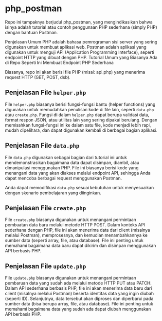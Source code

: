 # php_postman
Repo ini tampaknya berjudul php_postman, yang mengindikasikan bahwa isinya adalah tutorial atau contoh penggunaan PHP sederhana (simply PHP) dengan bantuan Postman.

Penjelasan Umum
PHP adalah bahasa pemrograman sisi server yang sering digunakan untuk membuat aplikasi web.
Postman adalah aplikasi yang digunakan untuk menguji API (Application Programming Interface), seperti endpoint HTTP yang dibuat dengan PHP.
Tutorial Umum yang Biasanya Ada di Repo Seperti Ini
Membuat Endpoint PHP Sederhana

Biasanya, repo ini akan berisi file PHP (misal: api.php) yang menerima request HTTP (GET, POST, dsb).

## Penjelasan File `helper.php`

File `helper.php` biasanya berisi fungsi-fungsi bantu (helper functions) yang digunakan untuk memudahkan penulisan kode di file lain, seperti `data.php` atau `create.php`. Fungsi di dalam `helper.php` dapat berupa validasi data, format respon JSON, atau utilitas lain yang sering dipakai berulang. Dengan memisahkan fungsi-fungsi ini ke dalam satu file, kode menjadi lebih rapi, mudah dipelihara, dan dapat digunakan kembali di berbagai bagian aplikasi.

## Penjelasan File `data.php`

File `data.php` digunakan sebagai bagian dari tutorial ini untuk mendemonstrasikan bagaimana data dapat disimpan, diambil, atau dimanipulasi menggunakan PHP. File ini biasanya berisi kode yang menangani data yang akan diakses melalui endpoint API, sehingga Anda dapat mencoba berbagai request menggunakan Postman.

Anda dapat memodifikasi `data.php` sesuai kebutuhan untuk menyesuaikan dengan skenario pembelajaran yang diinginkan.

## Penjelasan File `create.php`

File `create.php` biasanya digunakan untuk menangani permintaan pembuatan data baru melalui metode HTTP POST. Dalam konteks API sederhana dengan PHP, file ini akan menerima data dari client (misalnya melalui Postman), memprosesnya, dan kemudian menambahkannya ke sumber data (seperti array, file, atau database). File ini penting untuk memahami bagaimana data baru dapat dikirim dan disimpan menggunakan API berbasis PHP.

## Penjelasan File `update.php`

File `update.php` biasanya digunakan untuk menangani permintaan pembaruan data yang sudah ada melalui metode HTTP PUT atau PATCH. Dalam API sederhana berbasis PHP, file ini akan menerima data baru dari client (misalnya melalui Postman) beserta identitas data yang ingin diubah (seperti ID). Selanjutnya, data tersebut akan diproses dan diperbarui pada sumber data (bisa berupa array, file, atau database). File ini penting untuk memahami bagaimana data yang sudah ada dapat diubah menggunakan API berbasis PHP.

